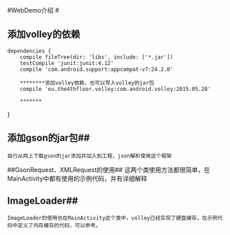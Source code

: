 #WebDemo介绍 #
## 添加volley的依赖 ##
	dependencies {
    	compile fileTree(dir: 'libs', include: ['*.jar'])
    	testCompile 'junit:junit:4.12'
    	compile 'com.android.support:appcompat-v7:24.2.0'

		********添加volley依赖，也可以导入volley的jar包
    	compile 'eu.the4thfloor.volley:com.android.volley:2015.05.28'
    	
    	*******
}
## 添加gson的jar包##

	自行从网上下载gson的jar添加并加入到工程，json解析使用这个框架

##GsonRequest、XMLRequest的使用##
	这两个类使用方法都很简单，在MainActivity中都有使用的示例代码，并有详细解释

## ImageLoader##
	ImageLoader的使用也在MainActivity这个类中，volley已经实现了硬盘缓存，在示例代码中定义了内存缓存的代码，可以参考。

